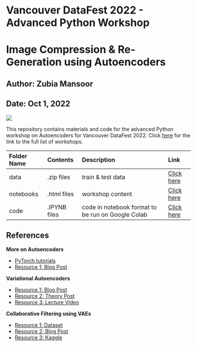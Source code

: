 # Vancouver DataFest 2022 - Advanced Python Workshop

# Image Compression & Re-Generation using Autoencoders

## Author: Zubia Mansoor
## Date: Oct 1, 2022

![](https://github.com/zubiamansoor/VancouverDataFest2022-Autoencoder-Workshop/blob/main/logo.png)

This repository contains materials and code for the advanced Python workshop on Autoencoders for Vancouver DataFest 2022. Click [here](https://sites.google.com/view/datajam2022/workshops?authuser=0) for the link to the full list of workshops.

Folder Name | Contents | Description | Link
:-------------------------------- | :------------------------ | :-------------------- | :-------------------
data | .zip files | train & test data | [Click here](https://github.com/zubiamansoor/VancouverDataFest2022-Autoencoder-Workshop/tree/main/data)
notebooks | .html files|  workshop content| [Click here](https://github.com/zubiamansoor/VancouverDataFest2022-Autoencoder-Workshop/tree/main/notebooks)
code | .IPYNB files | code in notebook format to be run on Google Colab| [Click here](https://github.com/zubiamansoor/VancouverDataFest2022-Autoencoder-Workshop/tree/main/code)


## References

 **More on Autoencoders**
  - [PyTorch tutorials](https://www.tensorflow.org/tutorials/generative/autoencoder)
  - [Resource 1: Blog Post](https://medium.com/@polanitzer/building-a-cnn-based-autoencoder-with-denoising-in-python-on-gray-scale-images-of-hand-drawn-digits-61131ec492e4)
  

**Variational Autoencoders**
  - [Resource 1: Blog Post](https://www.jeremyjordan.me/variational-autoencoders/)
  - [Resource 2: Theory Post](https://ermongroup.github.io/cs228-notes/inference/variational/)
  - [Resource 3: Lecture Video](https://www.youtube.com/watch?v=P78QYjWh5sM&feature=youtu.be)
  

**Collaborative Filtering using VAEs**
  - [Resource 1: Dataset](https://grouplens.org/datasets/movielens/)
  - [Resource 2: Blog Post](https://towardsdatascience.com/recommendation-system-series-part-6-the-6-variants-of-autoencoders-for-collaborative-filtering-bd7b9eae2ec7)
  - [Resource 3: Kaggle](https://www.kaggle.com/datasets/grouplens/movielens-20m-dataset/code)
  
  
